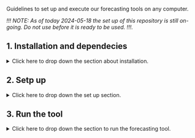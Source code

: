 Guidelines to set up and execute our forecasting tools on any computer.

_!!! NOTE: As of today 2024-05-18 the set up of this repository is still on-going. Do not use before it is ready to be used. !!!._

## 1. Installation and dependecies
<details>
<summary> Click here to drop down the section about installation. </summary>
    
### 1.1 To get our Sidfex-NextsimF tool:

        git clone https://github.com/datlas-ocean/Sidfex-NextsimF.git

#### 1.2 `copernicusmarine`
- If you do not already have a user at `copernicusmarine`, registrer [here](https://data.marine.copernicus.eu/register). This can take a few days.

- Install the [copernicusmarine Toolbox](https://help.marine.copernicus.eu/en/collections/9080063-copernicus-marine-toolbox) via `mamba`, `conda` or `pip`:


    - `pip`:

        python -m pip install copernicusmarine 
        python -m pip install copernicusmarine --upgrade
      
    - `mamba`:
        1. Open the *Miniforge Prompt*  to create a new environment (could be anything, but let's call it `copernicusmarine`) and install the `copernicusmarine` Toolbox from conda-forge:

                mamba create --name copernicusmarine conda-forge::copernicusmarine --yes

        2. Activate the newly created environment (called `copernicusmarine`) to use the Toolbox (either for the CLI or PythonAPI):

                mamba activate copernicusmarine

    - `conda`:
        1.  Install the `copernicusmarine` Toolbox from PyPI:

                    python -m pip install copernicusmarine


  As of today (26. April 2024), the latest version is `copernicusmarine-1.1.1`. You can check which version you have by running `copernicusmarine --version` or `copernicusmarine -V` in your command line interface in  your terminal.

#### 1.3 `wget`
- Can be installed using [homebrew](https://brew.sh):

        brew install wget

#### 1.4 `sitrack`
- clone [`sitrack`](https://github.com/brodeau/sitrack) into the `<somewhere>` directory on your computer

        cd <somewhere>/
        git clone https://github.com/brodeau/sitrack.git

- make `python` able to locate the sitrack modules, so add the following line to your `.bashrc`, `.profile`, or equivalent:

        export PYTHONPATH=<absolute_path_to_somewhere>/sitrack:${PYTHONPATH}

#### 1.5 `mojito`
- clone [`mojito`](https://github.com/brodeau/mojito) into the `<somewhere>` directory on your computer

        cd <somewhere>/
        git clone git@github.com:brodeau/mojito.git

- make `python` able to locate the mojito modules, so add the following line to your `.bashrc`, `.profile`, or equivalent:

        export PYTHONPATH=<absolute_path_to_somewhere>/mojito:${PYTHONPATH}

#### 1.6 `python-basemap` and `climporn` package
Required if you want to use the plotting functionality (usually triggered with `iplot=1` in the various scripts in `sitrack`).

[Climporn](https://github.com/brodeau/climporn) is available here.

</details>

## 2. Setp up
<details>
<summary> Click here to drop down the set up section. </summary>

### 2.1 Edit the environment file `env_sidfex.src`
This is the file  where you set all the paths to the different directories.
```
cd <YOUR-INSTALL-DIR>/Sidfex-NextsimF/SRC/
# make a copy of the initial file for your record
cp env_sidfex.src env_sidfex_SRC.src
# then edit your env file for your needs:
vi env_sidfex.src
```


### 2.2 Edit sitrack
Some of this is needed only until LB has accepted our pull request to sitrack. TO BE UPDATED.

#### Link to our `si3_part_tracker.py`:
* In `sitrack`:
```
cd <YOUR-INSTALL-DIR>/sitrack/
mv si3_part_tracker.py si3_part_tracker_SRC.py
ln -sf <YOUR-INSTALL-DIR>/Sidfex-NextsimF/SRC/scripts4sitrack/si3_part_tracker.py .
```
#### Link to our `generate_sidfex_seeding_vol2.py`:
```
cd <YOUR-INSTALL-DIR>/sitrack/tools/
ln -sf <YOUR-INSTALL-DIR>/Sidfex-NextsimF/SRC/scripts4sitrack/generate_sidfex_seeding_vol2.py .
```

#### `xy_arctic_to_meshmask.py`
* In `sitrack/tools/xy_arctic_to_meshmask.py`: Changed default values of *lat0* and *lon0* to lat0=90., lon0=-45.

#### `util.py`
In `sitrack/sitrack/:
* Function `Geo2CartNPSkm1D`: changed default values of *lat0* and *lon0* to `Geo2CartNPSkm1D( pcoorG, lat0=90., lon0=-45. ):`
* Function `CartNPSkm2Geo1D`: changed default values of *lat0* and *lon0* to `CartNPSkm2Geo1D( pcoorC, lat0=90., lon0=-45. ):`
* Function `ConvertGeo2CartesianNPSkm`: changed default values of *lat0* and *lon0* to `ConvertGeo2CartesianNPSkm( plat, plon, lat0=90., lon0=-45. ):`
* Function `ConvertCartesianNPSkm2Geo`: changed default values of *lat0* and *lon0* to `ConvertCartesianNPSkm2Geo( pY, pX, lat0=90., lon0=-45. ):`

#### `ncio.py`
In `sitrack/sitrack/:
* Line 230: `v_bid  = f_out.createVariable('id_buoy',   'i8',(cd_buoy,))` changed from `i4` to `i8`.
* Line 249: `    v_buoy[:] = np.arange(Nb,dtype='i8')` changed from `i4` to `i8`.
* Line 457 inside function `ModelFileTimeInfo`: `zz = split('-',vn[2])` changed `vn[1]` to `vn[2]` due to naming of concatinated `neXtSIM-F` file.

#### `tracking.py`
In `sitrack/sitrack/:
* Added the function:

        def SidfexSeeding( filepath='./sidfexloc.dat' ):
        ''' Generate seeding lon lat from sidfex buoys read from text file.
        Returns an array with lat lon and another with buoy IDs.
        '''
        print("============= SIDFEX SEEDING")
        #debug example zLatLon = np.array([ [75.,190.] ])
        sidfexdat = ReadFromSidfexDatFile( filepath )
        print('sidfexdat', sidfexdat)
        print('sidfexdat.shape', sidfexdat.shape)
        print('sidfexdat.ndim', sidfexdat.ndim)
        if sidfexdat.ndim > 1:
            zLatLon = sidfexdat[:,[2,1]] # reverse order of columns so that it is now lat lon.
            zIDs = sidfexdat[:,0].astype(int)
        else:
            zLatLonsingle = sidfexdat[[2,1]]
            zLatLon=np.stack((zLatLonsingle,zLatLonsingle))  # here we duplicate the line to avoid problem when read by script generate_seeding
            zIDssingle = sidfexdat[0].astype(int)
            zIDs = np.stack((zIDssingle,zIDssingle)) # here we duplicate the line to avoid problem when read by script generate_seeding
        return zLatLon,zIDs

* Added the function:

        def ReadFromSidfexDatFile( filepath='./sidfexloc.dat' ):
        '''
            Reads from text file sidfex.dat and returns an array with id, lon, lat for all sidfex buoys at a given date.
        '''
        from os.path import exists
        if (exists(filepath)):
            # reads buoys id and locations (lon lat) from text file
            listbuoys = np.genfromtxt(open(filepath))
            # Keep track of how many buoys are read in input file
            NBUOYTOTR=listbuoys.shape[0]
            print("======== Nb of buoys read from sidfex file......"+str(NBUOYTOTR))
        else:
            print("============================================")
            print("=== Error ! 'sidfexloc.dat' file is missing.")
            print("============================================")
            exit(0)
        return listbuoys

* Commented the function `debugSeeding1():`.

</details>

## 3. Run the tool
<details>
<summary>Click here to drop down the  section to run the forecasting tool.</summary>

### Master script:
The master-script is called `MAIN.sh` in `<YOUR-INSTALL-DIR>/Sidfex-NextsimF/SRC/`.  It  can be run in your terminal or in a cronjob. This is the ***only script that needs to be run*** once the initial setup has been done (see above section).

Notice that if you are on a Linux computer and not MacOS, then command giving the date is either `date` or `gdate` respectively. The `MAIN.sh` script and the environment file deals with this by checking on which plateform we are installed and chooses the date command (`$CMD_date`) accordingly.

`MAIN.sh` consists of the following parts:

1. `get_buoy_data-auto_DKRZ.sh`
    * Downloads the position, that is latitude and longitude, closest to midnight of today (can be adjusted for) of the buoy (or other object) from the DKRZ server.

2. `get_nextsim_files.sh`
    * Downloading the hindcast (1 day) and the forecasting files (9 days) of the stand-alone sea-ice model `neXtSIM-F` through `copernicusmarine`. 
    * Concatenates the hindcast and forecast files at which the following variables are stored: *longitude*, *latitude*, *siconc*, *sithick*, *vxsi*, *vysi*.
    * **TO DO:** Pay attention to the message given in the file: For the very first download of data from `copernicusmarine` one needs to manually enter `copernicusmarine` login and password when requested in the terminal. `copernicusmarine` login (`copernicusmarine.login()`) thus needs to be uncommented in `get_nextsim.py` before running for the first time on the computer, and subsequently uncommented again for all following runs. 

3. `generate_arctic_mesh.sh`
    * Converts grid from a C-grid for `si3/NANUK4` to an A-grid for `neXtSIM-F` velocity fields.
    * **TO DO:** Only needs to be ran once. After running you will get an output file called `coordinates_mesh_mask.nc` that you need to store. This directory needs to be given in `propagate_sidfex_seed.sh` in step 6. Once `coordinates_mesh_mask.nc` is generated, the script `generate_arctic_mesh.sh` can be commented in `sidfex_chain.sh` to avoid it running unnecessarily.


4. `hindcast_seeds.sh`
    * Loops over the file, `sidfexloc_${analDate}.dat`, with buoy ID, positions and time that was created in step 1. If last buoy position was given within a day before midnight we use the hindcast of `neXtSIM-F` together with the `sitrack` scripts to advect the buoy's position until midnight. If some buoys are already at midnight they are not included in the hindcast procedure. All positions at midnight are stored into one file, `sidfexloc_out_${analDate}.dat`, at which its positions are given to the symbolic link `sidfexloc.dat` which is used in the next step.

5. `generate_sidfex_seeding.sh`
    * Connects `sidfexloc_out_${analDate}.dat` to the symbolic link `sidfexloc.dat` which is used to seed the buoy positons in our domain from a given start time. 
    * Outputs a seeding file called something like `${yesterdayDate}_${finalForecastDate}_hr-nersc-MODEL-nextsimf-concatenated-ARC-b${analDate}-fv00.0.nc`, where the variables `${yesterdayDate}`, `${finalForecastDate}` and `${analDate}` respectively are the date before analDate, the date of the last forecasted day in this run, and the date of today (unless you decide to forecast for another inital date).

6. `propagate_sidfex_seed.sh`
    * Advects the buoys generated and outputted in a seeding file in step 5. by using the grid created in step 3. and the *siconc*, *vxsi*, *vysi* from step 2. 
    * Outputs a forecast file called something like `data_A-grid_'${yesterdayDate}'_nersc_tracking_sidfex_1h_'${analDate}'h00_'${forecastEndDate}'h00_3km.nc`, where the variable `${forecastEndDate}` is the date after the last forecasted date (i.e. after `${finalForecastDate}`) at midnight. 

7. `to_sidfex.sh`
    * Uses the output forecasting file from step 6. and writes its information to an ASCII-file for each buoy as of the required [`SIDFEx`](https://www.polarprediction.net/fileadmin/user_upload/www.polarprediction.net/Home/YOPP/SIDFEx/SIDFEx_background_and_guidelines_20211207.pdf) format. 
    * Each buoy outputs a file called something like `IGE_Datlas_neXtSIM-F_sitrack_300534062895730_2024-109_001.txt`, where `300534062895730` is the buoy ID, `2024` is the year, `109` is the day of the year, and `001` is the ensemble member number. The files are stored in the directory *./sidfex/workdir/workdir_analDate/sidfex_output*.

</details>
